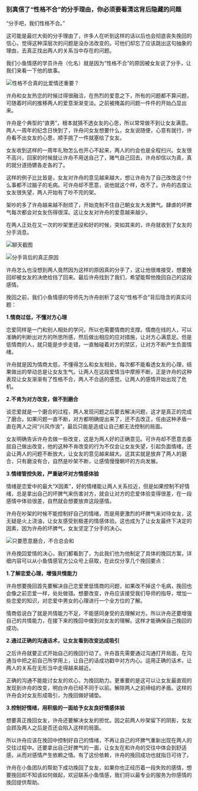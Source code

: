 ### 别真信了“性格不合”的分手理由，你必须要看清这背后隐藏的问题

“分手吧，我们性格不合。”

这可能是最烂大街的分手理由了，许多人在听到这样的话以后也会彻底丧失挽回的信心，觉得这种深层次的问题是没办法改变的。可他们却忘了应该跳出这句抽象的理由，去真正找出两人的关系当中存在的问题。

我们小鱼情感的学员许舟（化名）就是因为“性格不合”的原因被女友说了分手，让我们来看一下他的故事。

![性格不合真的比爱情还重要？](/images/articles/a3/a3_4/image1.jpeg "性格不合真的比爱情还重要？")

许舟和女友热恋的时候过得很融洽，在热烈的爱意之下，所有的问题都不算问题，可随着时间的推移两人的爱意渐渐变淡。之前被掩盖的问题一件件的开始凸显出来。

许舟是个典型的“直男”，根本就猜不透女友的心思，所以常常做不到让女友满意。两人一周年的纪念日快到了，许舟问女友想要什么，女友说随便，心意有就行，许舟看不出女友的心思，顺手挑了一件就塞给了女友。

女友收到这样的一周年礼物怎么也开心不起来，两人的约会也是全程扫兴。女友很不高兴，回家的时候就让许舟不用送自己了，赌气自己回去，许舟却信以为真，真的就分道扬镳各走各的了。

这样的例子比比皆是，女友对许舟的意见越来越大，想让许舟为了自己改改这个什么事都不过脑子的毛病。可许舟却不愿意，说他就这个样，改不了。许舟的态度让女友很失望，两人开始有了吵不完的架。

架吵的多了许舟越来越不耐烦了，开始克制不住自己朝女友大发脾气。肆虐的坏脾气每次都会对女友伤得很深。这让女友对许舟的爱意越来越少。

在两人正处在又一次的吵架里还没和好的时候，突如其来的，许舟就收到了女友的分手消息。

![聊天截图](/images/articles/a3/a3_3/image2.png "聊天截图")

![分手背后的真正原因](/images/articles/a3/a3_3/image3.png "分手背后的真正原因")

许舟怎么也没想到两人竟然因为这样的原因真的分手了，这让他很难接受，想要挽回却被女友的决绝给挡了回来。最后许舟找到了我们，希望能帮他挽回自己的这段感情。

挽回之前，我们小鱼情感的导师先为许舟剖析了这句“性格不合”背后隐含的真实问题：

**1.情商过低，不懂对方心理**

恋爱同样是一门和别人相处的学问，所以也需要情商的支撑。情商在线的人，可以准确的判断出对方的所思所感，然后做出相应的应对措施，让对方心满意足。但是低情商的人，就只能是步步走错，一直触碰着对方的禁区，让对方不断产生负面情绪。

许舟就是因为情商太低，不懂得怎么和女友相处，每次都不能看透女友的心理，结果做出的举动总是让女友生气。让两人在这段爱情当中摩擦不断，正是许舟的这种表现让女友渐渐有了性格不合，两人不合适的感觉。让两人的感情开始出现了危机。

**2.不肯为对方改变，做不到磨合**

谈恋爱就是一个磨合的过程，两人发现问题之后要去解决问题，这才是真正的完成了磨合。如果问题一直不断，对方都明确提出来了，还不去改正，任由这种矛盾一直在两人之间“兴风作浪”，最后只能是造成让自己都无法控制的局面。

女友明确告诉许舟去做一些改变，这是为两人好的正确意见。可许舟却不愿意去委屈自己做出改变，他的这种不肯改变的行为不仅会让女友失望，引起负面情绪，还会让两人的问题不断放大，让女友的意见越来越大。这其实就是放弃了两人的磨合，只有磨没有合，自然是吵架不断，让感情慢慢朝坏的方向发展。

**3.情绪管控失败，严重破坏对方情感体验**

情绪是恋爱中的最大“X因素”，好的情绪能让两人关系拉近，但是如果控制不好情绪，总是拿出自己的坏脾气来伤害对方，就会让对方的恋爱体验变得很差，在一段感情中体验很差，自然就会想要放弃这段感情。

许舟在吵架的时候不能控制好自己的情绪，而是用更激烈的坏脾气来对待女友，这无疑是火上浇油，让女友感受到极差的情感体验。这也成为了让女友最终下决定的因素，因为许舟的坏脾气，女友坚定了分手的决心。

![只要愿意磨合，不合总会和](/images/articles/a3/a3_3/image4.png "只要愿意磨合，不合总会和")

许舟挽回爱情的决心，我们都看到了，为此我们也为他制定了具体的挽回方案，详细内容可以从小鱼情感官方公众号上获取，在此仅分享几个挽回要点：

**1.了解恋爱心理，增强共情能力**

许舟想要挽回首先要解决自己恋爱里低情商的问题，如果改不掉这个毛病，挽回也会像之前恋爱一样，处处做错。想要改变，许舟应该接受我们导师的指导，增加一些恋爱的知识，对恋爱中男女的心理进行一个全方位的了解。

情商低说白了就是共情能力不足，不能感同身受的去理解对方。所以许舟还要增强自己的共情能力，在接下来的挽回中做到对女友的理解。这样才能确保自己挽回的成功。

**2.通过正确的沟通话术，让女友看到改变达成吸引**

之后许舟就要正式开始自己的挽回行动了。许舟首先需要通过沟通打开局面，在沟通当中把之前自己所学用上，让自己的话成功戳中对方内心。运用正确的话术，让两人的关系在无形当中走得越来越近。

正确的沟通不能能讨女友的欢心，为挽回助力。更重要的是这可以让女友最直观的发现到许舟的改变，明白许舟已经不同于以前。解除两人之前缔结的矛盾。这样的许舟会对女友形成吸引，为挽回做好铺垫。

**3.控制好情绪，用积极的一面给予女友良好情感体验**

想要真正挽回女友，许舟还要解决女友的担忧。因之前两人吵架留下的阴影，女友会顾及两人之后是否还会陷入这样的局面。

所以许舟应该在挽回中控制好自己的情绪，不再让自己的坏脾气重新出现在两人的交往过程中。还要拿出自己好脾气的一面，让女友在和许舟的交往中体会到舒适感，从而对感情产生依赖之情。有了这份依赖，许舟的挽回成功也就指日可待了。

许舟在小鱼团队的帮助下成功挽回了女友，如果你也正经历着一段失败的感情，想要挽回却不知该如何做起，欢迎联系小鱼情感，我们将以最专业的服务为你感情的挽回提供帮助。
